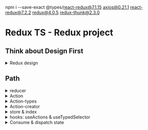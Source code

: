 npm i --save-exact @types/react-redux@7.1.15 axios@0.21.1 react-redux@7.2.2 redux@4.0.5 redux-thunk@2.3.0

# Redux TS - Redux project

## Think about Design First

 <!-- registry.npmjs.org/-/v1/search?text=react -->

<details>
<summary>Redux design</summary>
<details>
<summary>
Redux Store
</summary>

```js
// Repositories :
// => data : list of repositories from NPM
// => loading : true/false whether we are fetching data
// => error : string, error message if one occurred during fetch
```

![redux components design](design-redux-components.jpg)

</details>

<details>
<summary>Actions</summary>

```js
// Action Creators:
// => searchRepositories(term)

// Actions:
// => SearchRepositories
// => SearchRepositoriesSuccess
// => SearchRepositoriesError

// Actions Types:
// => 'search_repositories'
// => 'search_repositories'
// => 'search_repositories_success'
// => 'search_repositories_error'
```

![redux store design](design-redux-store.jpg)

</details>

<details>
<summary>Redux - Ts Issues to avoid </summary>

```js
// Import can turn messy quickly
// Communacating types to components can be challenging
// Type def files can be over-engineered
```

</details>

</details>

## Path

<!-- src/state/reducers
src/state/actions
src/state/actions-types
src/state/actions-creators -->

<details>
<summary>reducer</summary>

repositoriesReducer.ts

```js
// src/state/reducers
import { ActionType } from "../actions-types";
import { Action } from "../actions";

interface RepositoriesState {
	loading: boolean;
	error: string | null;
	data: string[];
}

const initialState = {
	loading: false,
	error: null,
	data: [],
};

const reducer = (state: RepositoriesState = initialState, action: Action): RepositoriesState => {
	// if (action.type === "search_repositories_success") {
	// 	// 100 % certainty that 'action' satisfies the
	// 	// SearchRepositoriesSuccessAction interface
	// 	action.payload;
	// }

	// switch works as well as if else statement
	switch (action.type) {
		case ActionType.SEARCH_REPOSITORIES:
			return { loading: true, error: null, data: [] };
		case ActionType.SEARCH_REPOSITORIES_SUCCESS:
			return { loading: false, error: null, data: action.payload };
		case ActionType.SEARCH_REPOSITORIES_ERROR:
			return { loading: false, error: action.payload, data: [] };
		default:
			return state;
	}
};

export default reducer;
```

</details>

<details>
<summary>Action</summary>

```js
// src/state/actions
import { ActionType } from "../actions-types";

interface SearchRepositoriesAction {
	type: ActionType.SEARCH_REPOSITORIES;
}
interface SearchRepositoriesSuccessAction {
	type: ActionType.SEARCH_REPOSITORIES_SUCCESS;
	payload: string[];
}
interface SearchRepositoriesErrorAction {
	type: ActionType.SEARCH_REPOSITORIES_ERROR;
	payload: string;
}

export type Action =
	| SearchRepositoriesAction
	| SearchRepositoriesSuccessAction
	| SearchRepositoriesErrorAction;
```

</details>

<details>
<summary>Action-types</summary>

```js
// src/state/actions-types
export enum ActionType {
	SEARCH_REPOSITORIES = "search_repositories",
	SEARCH_REPOSITORIES_SUCCESS = "search_repositories_success",
	SEARCH_REPOSITORIES_ERROR = "search_repositories_error",
}

```

</details>

<details>
<summary>Action-creator</summary>

```js
// src/state/actions-creators
import axios from "axios";
import { Dispatch } from "redux";
import { ActionType } from "../actions-types";
import { Action } from "../actions";

export const searchRepositories = (term: string) => {
	return async (dispatch: Dispatch<Action>) => {
		dispatch({
			type: ActionType.SEARCH_REPOSITORIES,
		});

		try {
			const { data } = await axios.get("https://registry.npmjs.org/-/v1/search", {
				params: {
					text: term,
				},
			});

			const names = data.objects.map((result: any) => {
				return result.package.name;
			});

			dispatch({
				type: ActionType.SEARCH_REPOSITORIES_SUCCESS,
				payload: names,
			});
		} catch (err) {
			dispatch({
				type: ActionType.SEARCH_REPOSITORIES_ERROR,
				payload: "err.message",
			});
		}
	};
};
```

</details>

<details>
<summary>store & index</summary>

```js
// src/state/store.ts
import { createStore, applyMiddleware } from "redux";
import thunk from "redux-thunk";
import reducers from "./reducers";

export const store = createStore(reducers, {}, applyMiddleware(thunk));
```

```js
// src/state/index.ts
export * from "./store";
export * as actionCreators from "./action-creators";
export * from "./reducers/";
```

</details>

<details>
<summary>hooks: useActions & useTypedSelector</summary>

useActions

```js
import { useDispatch } from "react-redux";
import { bindActionCreators } from "redux";
import { actionCreators } from "../state";

export const useActions = () => {
	const dispatch = useDispatch();
	return bindActionCreators(actionCreators, dispatch);
	// {searchRepositories: dispatch(searchRepositories)}
};
```

useTypedSelector

```js
import { useSelector, TypedUseSelectorHook } from "react-redux";
import { RootState } from "../state";

export const useTypedSelector: TypedUseSelectorHook<RootState> = useSelector;
// allow redux to get <RootState> type, when using useTypedSelector
```

</details>

<details>
<summary>Consume & dispatch state</summary>

components/RepositoriesList.tsx

```js
import { useState } from "react";
import { useActions } from "../hooks/useActions";
import { useTypedSelector } from "../hooks/useTypedSelector";

const RepositoriesList: React.FC = () => {
	const [term, setTerm] = useState("");
	const { searchRepositories } = useActions();
	const { data, error, loading } = useTypedSelector((state) => state.repositories);

	const onSubmit = (event: React.FormEvent<HTMLFormElement>) => {
		event.preventDefault();
		searchRepositories(term);
	};

	return (
		<div>
			<form onSubmit={onSubmit}>
				<input value={term} onChange={(e) => setTerm(e.target.value)} />
				<button>Search</button>
			</form>
			{error && <h3>{error}</h3>}
			{loading && <h3>loading...</h3>}
			{!error && !loading && data.map((name) => <div key={name}>{name}</div>)}
		</div>
	);
};

export default RepositoriesList;
```

</details>
